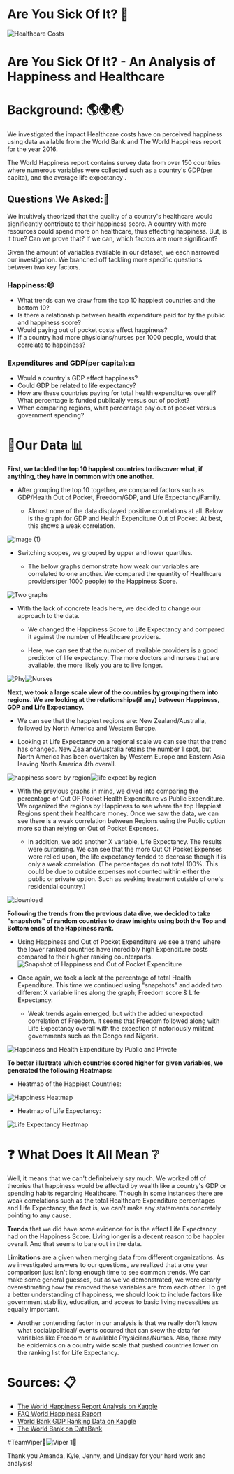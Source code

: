 # Are You Sick Of It? :thought_balloon: 
![Healthcare Costs ](https://user-images.githubusercontent.com/16246354/140255257-fd2f5861-984e-4a02-a475-963fd9aeab5a.jpg)

# Are You Sick Of It? - An Analysis of Happiness and Healthcare 

# Background: :earth_americas::earth_africa::earth_asia:

We investigated the impact Healthcare costs have on perceived happiness using data available from the World Bank and The World Happiness report for the year 2016. 

The World Happiness report contains survey data from over 150 countries where numerous variables were collected such as a country's GDP(per capita), and the average life expectancy . 

## Questions We Asked::speech_balloon:
We intuitively theorized that the quality of a country's healthcare would significantly contribute to their happiness score. A country with more resources could spend more on healthcare, thus effecting happiness. But, is it true? Can we prove that? If we can, which factors are more significant?

Given the amount of variables available in our dataset, we each narrowed our investigation. We branched off tackling more specific questions between two key factors. 

### Happiness::smile:
- What trends can we draw from the top 10 happiest countries and the bottom 10?
- Is there a relationship between health expenditure paid for by the public and happiness score? 
- Would paying out of pocket costs effect happiness?
- If a country had more physicians/nurses per 1000 people, would that correlate to happiness?

### Expenditures and GDP(per capita)::dollar:
- Would a country's GDP effect happiness? 
- Could GDP be related to life expectancy?
- How are these countries paying for total health expenditures overall? What percentage is funded publically versus out of pocket?
- When comparing regions, what percentage pay out of pocket versus government spending? 

# :page_facing_up:Our Data :bar_chart:

  **First, we tackled the top 10 happiest countries to discover what, if anything, they have in common with one another.**
  
  - After grouping the top 10 together, we compared factors such as GDP/Health Out of Pocket, Freedom/GDP, and Life Expectancy/Family. 
      
      - Almost none of the data displayed positive correlations at all.  Below is the graph for GDP and Health Expenditure Out of Pocket. At best, this shows a weak correlation. 
 
 ![image (1)](https://user-images.githubusercontent.com/16246354/140402984-653eb59a-7699-4b91-9a4d-ff13dbce2bcf.png)

 - Switching scopes, we grouped by upper and lower quartiles.
    
    - The below graphs demonstrate how weak our variables are correlated to one another. We compared the quantity of Healthcare providers(per 1000 people) to the                         Happiness Score. 

![Two graphs](https://user-images.githubusercontent.com/16246354/140404110-db03fef5-cf6b-46ec-a8e7-5cf832517ea5.png)

 - With the lack of concrete leads here, we decided to change our approach to the data. 
   
   - We changed the Happiness Score to Life Expectancy and compared it against the number of Healthcare providers. 
 
   - Here, we can see that the number of available providers is a good predictor of life expectancy. The more doctors and nurses that are available, the more likely you are to         live longer.

![Phy](https://user-images.githubusercontent.com/16246354/140409670-de3d9cf1-f823-487b-bf23-304dcce59941.png)![Nurses](https://user-images.githubusercontent.com/16246354/140409678-9e77f425-a99a-4e3d-acfc-59a65b2485a0.png)

**Next, we took a large scale view of the countries by grouping them into regions. We are looking at the relationships(if any) between Happiness, GDP and Life Expectancy.**
 - We can see that the happiest regions are: New Zealand/Australia, followed by North America and Western Europe. 

 - Looking at Life Expectancy on a regional scale we can see that the trend has changed. New Zealand/Australia retains the number 1 spot, but North America has been overtaken by    Western Europe and Eastern Asia leaving North America 4th overall.  
 
 ![happiness score by region](https://user-images.githubusercontent.com/16246354/140433778-0207d3a7-36f4-4b95-b13e-76e758a28809.png)![life expect by region](https://user-images.githubusercontent.com/16246354/140433783-f080c340-3470-40fc-b8c1-795a13a517d8.png)

 - With the previous graphs in mind, we dived into comparing the percentage of Out OF Pocket Health Expenditure vs Public Expenditure. We organized the regions by Happiness to     see where the top Happiest Regions spent their healthcare money. Once we saw the data, we can see there is a weak correlation between Regions using the Public option more so     than relying on Out of Pocket Expenses.  
 
    - In addition, we add another X variable, Life Expectancy. The results were surprising. We can see that the more Out Of Pocket Expenses were relied upon, the life expectancy       tended to decrease though it is only a weak correlation. (The percentages do not total 100%. This could be due to outside expenses not counted within either the public or           private option. Such as seeking treatment outside of one's residential country.) 
 
 
 ![download](https://user-images.githubusercontent.com/16246354/140437068-967cdb9b-dd34-406d-ad24-4bd7e4369ebc.png)

 
 **Following the trends from the previous data dive, we decided to take "snapshots" of random countries to draw insights using both the Top and Bottom ends of the Happiness       rank.**

- Using Happiness and Out of Pocket Expenditure we see a trend where the lower ranked countries have incredibly high Expenditure costs compared to their higher ranking             counterparts.  
![Snapshot of Happiness and Out of Pocket Expenditure](https://user-images.githubusercontent.com/16246354/140437790-b6d65e0f-a7af-4488-a0d6-9d272d7813f6.png)

- Once again, we took a look at the percentage of total Health Expenditure. This time we continued using "snapshots" and added two different X variable lines along the graph;     Freedom score & Life Expectancy. 

  - Weak trends again emerged, but with the added unexpected correlation of Freedom. It seems that Freedom followed along with Life Expectancy overall with the exception of         notoriously militant governments such as the Congo and Nigeria.
  
 ![Happiness and Health Expenditure by Public and Private](https://user-images.githubusercontent.com/16246354/140437400-bb6d8284-5dfb-411d-b701-94ff9451c8d2.png)

 
   **To better illustrate which countries scored higher for given variables, we generated the following Heatmaps:**
 
   - Heatmap of the Happiest Countries:

![Happiness Heatmap](https://user-images.githubusercontent.com/16246354/140405045-765ee2d8-e5ff-4a6e-8acc-c40a85b8f0e2.png)
    
   - Heatmap of Life Expectancy:
    
![Life Expectancy Heatmap](https://user-images.githubusercontent.com/16246354/140406597-99c29ea0-4bf6-42a3-b9fb-da9d572a8820.png)

  



# :question: What Does It All Mean :grey_question:

Well, it means that we can't definiteively say much. We worked off of theories that happiness would be affected by wealth like a country's GDP or spending habits regarding Healthcare. Though in some instances there are weak correlations such as the total Healthcare Expenditure percentages and Life Expectancy, the fact is, we can't make any statements concretely pointing to any cause. 

**Trends** that we did have some evidence for is the effect Life Expectancy had on the Happiness Score. Living longer is a decent reason to be happier overall. And that seems to bare out in the data. 


**Limitations** are a given when merging data from different organizations. As we investigated answers to our questions, we realized that a one year comparison just isn't long enough time to see common trends. We can make some general guesses, but as we've demonstrated, we were clearly overestimating how far removed these variables are from each other. To get a better understanding of happiness, we should look to include factors like government stability, education, and access to basic living necessities as equally important. 

- Another contending factor in our analysis is that we really don't know what social/political/ events occured that can skew the data for variables like Freedom or available       Physicians/Nurses. Also, there may be epidemics on a country wide scale that pushed countries lower on the ranking list for Life Expectancy.  




# Sources: :clipboard:
-  [The World Happiness Report Analysis on Kaggle](https://www.kaggle.com/alicjapiaskowska/world-happiness-report-20152020-analysis)
  - [FAQ World Happiness Report](https://worldhappiness.report/faq/)
  - [World Bank GDP Ranking Data on Kaggle](https://www.kaggle.com/theworldbank/world-bank-gdp-ranking)
  - [The World Bank on DataBank ](https://databank.worldbank.org/home.aspx)




#TeamViper:snake:![Viper 1](https://user-images.githubusercontent.com/16246354/140391645-78395674-b393-4dda-8ed8-ab80613a79ae.png):snake:

Thank you Amanda, Kyle, Jenny, and Lindsay for your hard work and analysis!
